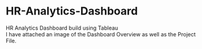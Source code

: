 # HR-Analytics-Dashboard
HR Analytics Dashboard build using Tableau
<br>
I have attached an image of the Dashboard Overview as well as the Project File.
